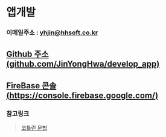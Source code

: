 # 앱개발

### 이메일주소 : yhjin@hhsoft.co.kr

## [Github 주소 (github.com/JinYongHwa/develop_app)](https://github.com/JinYongHwa/develop_app)

## [FireBase 콘솔 (https://console.firebase.google.com/)](https://console.firebase.google.com/)


### 참고링크
> [코틀린 문법](https://academy.realm.io/kr/posts/kotlin-official-android-language/)
